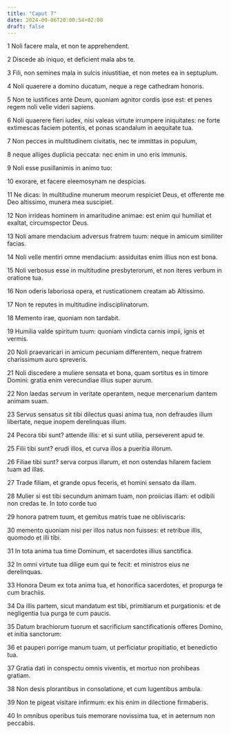 ```yaml
---
title: "Caput 7"
date: 2024-09-06T20:00:54+02:00
draft: false
---
```



1 Noli facere mala, et non te apprehendent.

2 Discede ab iniquo, et deficient mala abs te.

3 Fili, non semines mala in sulcis iniustitiae, et non metes ea in septuplum.

4 Noli quaerere a domino ducatum, neque a rege cathedram honoris.

5 Non te iustifices ante Deum, quoniam agnitor cordis ipse est: et penes regem noli velle videri sapiens.

6 Noli quaerere fieri iudex, nisi valeas virtute irrumpere iniquitates: ne forte extimescas faciem potentis, et ponas scandalum in aequitate tua.

7 Non pecces in multitudinem civitatis, nec te immittas in populum,

8 neque alliges duplicia peccata: nec enim in uno eris immunis.

9 Noli esse pusillanimis in animo tuo:

10 exorare, et facere eleemosynam ne despicias.

11 Ne dicas: In multitudine munerum meorum respiciet Deus, et offerente me Deo altissimo, munera mea suscipiet.

12 Non irrideas hominem in amaritudine animae: est enim qui humiliat et exaltat, circumspector Deus.

13 Noli amare mendacium adversus fratrem tuum: neque in amicum similiter facias.

14 Noli velle mentiri omne mendacium: assiduitas enim illius non est bona.

15 Noli verbosus esse in multitudine presbyterorum, et non iteres verbum in oratione tua.

16 Non oderis laboriosa opera, et rusticationem creatam ab Altissimo.

17 Non te reputes in multitudine indisciplinatorum.

18 Memento irae, quoniam non tardabit.

19 Humilia valde spiritum tuum: quoniam vindicta carnis impii, ignis et vermis.

20 Noli praevaricari in amicum pecuniam differentem, neque fratrem charissimum auro spreveris.

21 Noli discedere a muliere sensata et bona, quam sortitus es in timore Domini: gratia enim verecundiae illius super aurum.

22 Non laedas servum in veritate operantem, neque mercenarium dantem animam suam.

23 Servus sensatus sit tibi dilectus quasi anima tua, non defraudes illum libertate, neque inopem derelinquas illum.

24 Pecora tibi sunt? attende illis: et si sunt utilia, perseverent apud te.

25 Filii tibi sunt? erudi illos, et curva illos a pueritia illorum.

26 Filiae tibi sunt? serva corpus illarum, et non ostendas hilarem faciem tuam ad illas.

27 Trade filiam, et grande opus feceris, et homini sensato da illam.

28 Mulier si est tibi secundum animam tuam, non proiicias illam: et odibili non credas te. In toto corde tuo

29 honora patrem tuum, et gemitus matris tuae ne obliviscaris:

30 memento quoniam nisi per illos natus non fuisses: et retribue illis, quomodo et illi tibi.

31 In tota anima tua time Dominum, et sacerdotes illius sanctifica.

32 In omni virtute tua dilige eum qui te fecit: et ministros eius ne derelinquas.

33 Honora Deum ex tota anima tua, et honorifica sacerdotes, et propurga te cum brachiis.

34 Da illis partem, sicut mandatum est tibi, primitiarum et purgationis: et de negligentia tua purga te cum paucis.

35 Datum brachiorum tuorum et sacrificium sanctificationis offeres Domino, et initia sanctorum:

36 et pauperi porrige manum tuam, ut perficiatur propitiatio, et benedictio tua.

37 Gratia dati in conspectu omnis viventis, et mortuo non prohibeas gratiam.

38 Non desis plorantibus in consolatione, et cum lugentibus ambula.

39 Non te pigeat visitare infirmum: ex his enim in dilectione firmaberis.

40 In omnibus operibus tuis memorare novissima tua, et in aeternum non peccabis.

